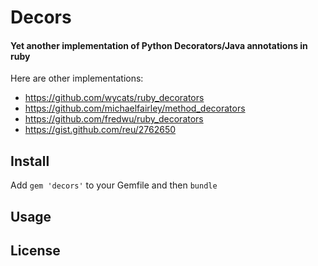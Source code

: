# Decors

#### Yet another implementation of Python Decorators/Java annotations in ruby

Here are other implementations:
- https://github.com/wycats/ruby_decorators
- https://github.com/michaelfairley/method_decorators
- https://github.com/fredwu/ruby_decorators
- https://gist.github.com/reu/2762650

## Install

Add `gem 'decors'` to your Gemfile and then `bundle`

## Usage

## License

